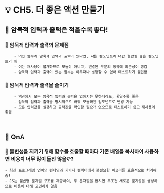 # 💡 CH5. 더 좋은 액션 만들기

## 📢 암묵적 입력과 출력은 적을수록 좋다!

### 🤔 암묵적 입력과 출력의 문제점

        - 어떤 함수에 암묵적 입력과 출력이 있다면, 다른 컴포넌트에 대한 결합성 높은 컴포넌트가 됨
        - 이는 재사용이 불가하므로 모듈이 아니고, 연결된 부분의 동작에 의존성이 생김
        - 암묵적 입력과 출력이 있는 함수는 아무때나 실행할 수 없어 테스트하기 불편함

### 🌟 암묵적 입력과 출력을 줄이기

        - 액션에서 모든 암묵적 입력과 출력을 없애지는 못하더라도, 줄일수록 좋음
        - 암묵적 입력과 출력을 명시적으로 바꿔 모듈화된 컴포넌트로 변경 가능
        - 모든 입력값을 설정하고 출력값을 확인할 필요가 없으므로 테스트하기 쉽고 재사용에 좋음

<br/>

## 🤖 QnA

### 🤔 불변성을 지키기 위해 함수를 호출할 때마다 기존 배열을 복사하여 사용하면 비용이 너무 많이 들진 않을까?

    - 최신 프로그래밍 언어의 런타임과 가비지 컬렉터에서 불필요한 메모리를 효율적으로 처리해줌!
    - JS는 불변형 문자열 구조를 제공하여, 두 문자열을 합치면 무조건 새로운 문자열을 생성하므로 비용에 대해 고민하지 않음
